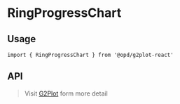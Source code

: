 # RingProgressChart

## Usage

```tsx | pure
import { RingProgressChart } from '@opd/g2plot-react'
```

## API

<API id="RingProgressChart"></API>

> Visit [G2Plot](https://g2plot.antv.antgroup.com/api/plot-api) form more detail
